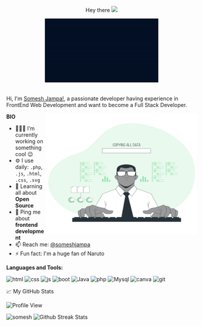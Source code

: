 <p align="center"> Hey there <img src="https://media.giphy.com/media/hvRJCLFzcasrR4ia7z/giphy.gif" width="25px" />
<div align="center" width="50">
 <img src="https://github.com/somesh526/somesh526/blob/main/welcome%20gif.gif" alt="Welcome!" width="300"/>
 </div>
<br />

Hi, I'm [Somesh Jampa!](https://somesh526.github.io/), a passionate developer having experience in FrontEnd Web Development and want to become a Full Stack Developer.

<img align="right" alt="GIF" src="https://github.com/somesh526/somesh526/blob/main/animation.gif?raw=true" width="400" height="320" />

**BIO**

- 👨🏽‍💻 I’m currently working on something cool :wink:
- ⚙️ I use daily: `.php`, `.js`, `.html`, `.css`, `.svg`
- 🌱 Learning all about **Open Source**
- 💬 Ping me about **frontend development**
- 📫 Reach me: [@someshjampa](https://www.linkedin.com/in/someshjampa/)
- ⚡️ Fun fact: I'm a huge fan of Naruto

**Languages and Tools:** 
<p>
<img src="https://img.shields.io/badge/HTML-E34F26?logo=html5&logoColor=white&style-the-badge" alt="html"  />
  
<img src="https://img.shields.io/badge/CSS-ffcccc?logo=css3&logoColor=white&style-the-badge" alt="css"  />

<img src="https://img.shields.io/badge/JavaScript-F7DF1E?logo=javascript&logoColor=white&style-the-badge" alt="js"  />

<img src="https://img.shields.io/badge/BootStrap-003b5f?logo=bootstrap&logoColor=white&style-the-badge" alt="boot"  />

<img src="https://img.shields.io/badge/Java-E34F26?logo=java&logoColor=white&style-the-badge" alt="Java"/>

<img src="https://img.shields.io/badge/php-8993be?logo=php&logoColor=white&style-the-badge" alt="php"/>

<img src="https://img.shields.io/badge/Mysql-303030?logo=mysql&logoColor=white&style-the-badge" alt="Mysql"/>

<img src="https://img.shields.io/badge/Canva-B3FFFF?logo=canva&logoColor=white&style-the-badge" alt="canva"/>

<img src="https://img.shields.io/badge/Git-DC3E15?logo=git&logoColor=white&style-the-badge" alt="git"/>
</p>

📈 My GitHub Stats
<br />

![Profile View](http://estruyf-github.azurewebsites.net/api/VisitorHit?user=somesh526&repo=github-visitors-badge&theme=gotham)
 <p center="align"><img src="https://github-readme-stats.vercel.app/api?username=somesh526&show_icons=true&theme=gotham&bg_color=0,000000,130F40" alt="somesh" />
 <img src="https://github-readme-streak-stats.herokuapp.com/?user=somesh526&theme=gotham" alt="Github Streak Stats">
